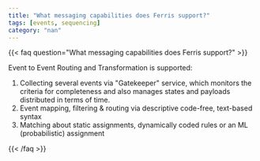 ```yaml
---
title: "What messaging capabilities does Ferris support?"
tags: [events, sequencing]
category: "nan"
---
```


<!-- QUESTION -->

{{< faq question="What messaging capabilities does Ferris support?" >}}

<!-- ANSWER -->

Event to Event Routing and Transformation is supported:
1) Collecting several events via "Gatekeeper" service, which monitors the criteria for completeness and also manages states and payloads distributed in terms of time.
2) Event mapping, filtering & routing via descriptive code-free, text-based syntax
3) Matching about static assignments, dynamically coded rules or an ML (probabilistic) assignment

{{< /faq >}}

